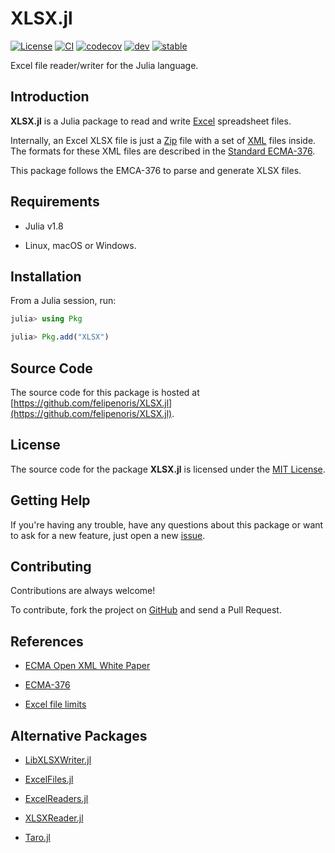 
# XLSX.jl

[![License][license-img]](LICENSE)
[![CI][ci-img]][ci-url]
[![codecov][codecov-img]][codecov-url]
[![dev][docs-dev-img]][docs-dev-url]
[![stable][docs-stable-img]][docs-stable-url]

[license-img]: http://img.shields.io/badge/license-MIT-brightgreen.svg?style=flat-square
[ci-img]: https://github.com/felipenoris/XLSX.jl/workflows/CI/badge.svg
[ci-url]: https://github.com/felipenoris/XLSX.jl/actions?query=workflow%3ACI
[codecov-img]: https://img.shields.io/codecov/c/github/felipenoris/XLSX.jl/master.svg?label=codecov&style=flat-square
[codecov-url]: http://codecov.io/github/felipenoris/XLSX.jl?branch=master
[docs-dev-img]: https://img.shields.io/badge/docs-dev-blue.svg?style=flat-square
[docs-dev-url]: https://felipenoris.github.io/XLSX.jl/dev
[docs-stable-img]: https://img.shields.io/badge/docs-stable-blue.svg?style=flat-square
[docs-stable-url]: https://felipenoris.github.io/XLSX.jl/stable

Excel file reader/writer for the Julia language.

## Introduction

**XLSX.jl** is a Julia package to read and write
[Excel](https://products.office.com/excel) spreadsheet files.

Internally, an Excel XLSX file is just a
[Zip](https://en.wikipedia.org/wiki/Zip_(file_format)) file with a set of
[XML](https://en.wikipedia.org/wiki/XML) files inside.
The formats for these XML files are described in
the [Standard ECMA-376](https://ecma-international.org/publications-and-standards/standards/ecma-376/).

This package follows the EMCA-376 to parse and generate XLSX files.

## Requirements

* Julia v1.8

* Linux, macOS or Windows.

## Installation

From a Julia session, run:

```julia
julia> using Pkg

julia> Pkg.add("XLSX")
```

## Source Code

The source code for this package is hosted at
[https://github.com/felipenoris/XLSX.jl](https://github.com/felipenoris/XLSX.jl).

## License

The source code for the package **XLSX.jl** is licensed under
the [MIT License](https://raw.githubusercontent.com/felipenoris/XLSX.jl/master/LICENSE).

## Getting Help

If you're having any trouble, have any questions about this package
or want to ask for a new feature,
just open a new [issue](https://github.com/felipenoris/XLSX.jl/issues).

## Contributing

Contributions are always welcome!

To contribute, fork the project on [GitHub](https://github.com/felipenoris/XLSX.jl)
and send a Pull Request.

## References

* [ECMA Open XML White Paper](https://www.ecma-international.org/wp-content/uploads/OpenXML-White-Paper.pdf)

* [ECMA-376](https://ecma-international.org/publications-and-standards/standards/ecma-376/)

* [Excel file limits](https://support.microsoft.com/en-us/office/excel-specifications-and-limits-1672b34d-7043-467e-8e27-269d656771c3)

## Alternative Packages

* [LibXLSXWriter.jl](https://github.com/jaakkor2/LibXLSXWriter.jl)

* [ExcelFiles.jl](https://github.com/davidanthoff/ExcelFiles.jl)

* [ExcelReaders.jl](https://github.com/davidanthoff/ExcelReaders.jl)

* [XLSXReader.jl](https://github.com/mpastell/XLSXReader.jl)

* [Taro.jl](https://github.com/aviks/Taro.jl)
